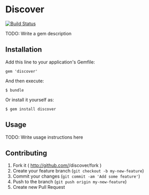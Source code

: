 # Discover

[![Build Status](https://travis-ci.org/flynn/ruby-discoverd.png?branch=master)](https://travis-ci.org/flynn/ruby-discoverd)

TODO: Write a gem description

## Installation

Add this line to your application's Gemfile:

    gem 'discover'

And then execute:

    $ bundle

Or install it yourself as:

    $ gem install discover

## Usage

TODO: Write usage instructions here

## Contributing

1. Fork it ( http://github.com/<my-github-username>/discover/fork )
2. Create your feature branch (`git checkout -b my-new-feature`)
3. Commit your changes (`git commit -am 'Add some feature'`)
4. Push to the branch (`git push origin my-new-feature`)
5. Create new Pull Request
